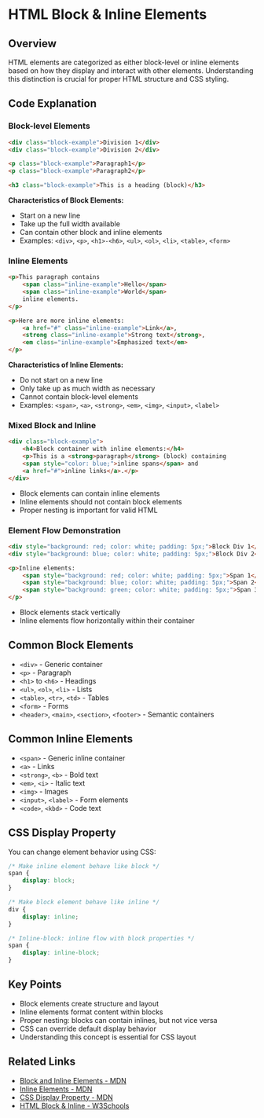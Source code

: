 # HTML Block & Inline Elements

## Overview
HTML elements are categorized as either block-level or inline elements based on how they display and interact with other elements. Understanding this distinction is crucial for proper HTML structure and CSS styling.

## Code Explanation

### Block-level Elements
```html
<div class="block-example">Division 1</div>
<div class="block-example">Division 2</div>

<p class="block-example">Paragraph1</p>
<p class="block-example">Paragraph2</p>

<h3 class="block-example">This is a heading (block)</h3>
```

**Characteristics of Block Elements:**
- Start on a new line
- Take up the full width available
- Can contain other block and inline elements
- Examples: `<div>`, `<p>`, `<h1>-<h6>`, `<ul>`, `<ol>`, `<li>`, `<table>`, `<form>`

### Inline Elements
```html
<p>This paragraph contains 
    <span class="inline-example">Hello</span>
    <span class="inline-example">World</span>
    inline elements.
</p>

<p>Here are more inline elements: 
    <a href="#" class="inline-example">Link</a>,
    <strong class="inline-example">Strong text</strong>,
    <em class="inline-example">Emphasized text</em>
</p>
```

**Characteristics of Inline Elements:**
- Do not start on a new line
- Only take up as much width as necessary
- Cannot contain block-level elements
- Examples: `<span>`, `<a>`, `<strong>`, `<em>`, `<img>`, `<input>`, `<label>`

### Mixed Block and Inline
```html
<div class="block-example">
    <h4>Block container with inline elements:</h4>
    <p>This is a <strong>paragraph</strong> (block) containing 
    <span style="color: blue;">inline spans</span> and 
    <a href="#">inline links</a>.</p>
</div>
```
- Block elements can contain inline elements
- Inline elements should not contain block elements
- Proper nesting is important for valid HTML

### Element Flow Demonstration
```html
<div style="background: red; color: white; padding: 5px;">Block Div 1</div>
<div style="background: blue; color: white; padding: 5px;">Block Div 2</div>

<p>Inline elements: 
    <span style="background: red; color: white; padding: 5px;">Span 1</span>
    <span style="background: blue; color: white; padding: 5px;">Span 2</span>
    <span style="background: green; color: white; padding: 5px;">Span 3</span>
</p>
```
- Block elements stack vertically
- Inline elements flow horizontally within their container

## Common Block Elements
- `<div>` - Generic container
- `<p>` - Paragraph
- `<h1>` to `<h6>` - Headings
- `<ul>`, `<ol>`, `<li>` - Lists
- `<table>`, `<tr>`, `<td>` - Tables
- `<form>` - Forms
- `<header>`, `<main>`, `<section>`, `<footer>` - Semantic containers

## Common Inline Elements
- `<span>` - Generic inline container
- `<a>` - Links
- `<strong>`, `<b>` - Bold text
- `<em>`, `<i>` - Italic text
- `<img>` - Images
- `<input>`, `<label>` - Form elements
- `<code>`, `<kbd>` - Code text

## CSS Display Property
You can change element behavior using CSS:
```css
/* Make inline element behave like block */
span {
    display: block;
}

/* Make block element behave like inline */
div {
    display: inline;
}

/* Inline-block: inline flow with block properties */
span {
    display: inline-block;
}
```

## Key Points
- Block elements create structure and layout
- Inline elements format content within blocks
- Proper nesting: blocks can contain inlines, but not vice versa
- CSS can override default display behavior
- Understanding this concept is essential for CSS layout

## Related Links
- [Block and Inline Elements - MDN](https://developer.mozilla.org/en-US/docs/Web/HTML/Block-level_elements)
- [Inline Elements - MDN](https://developer.mozilla.org/en-US/docs/Web/HTML/Inline_elements)
- [CSS Display Property - MDN](https://developer.mozilla.org/en-US/docs/Web/CSS/display)
- [HTML Block & Inline - W3Schools](https://www.w3schools.com/html/html_blocks.asp)
